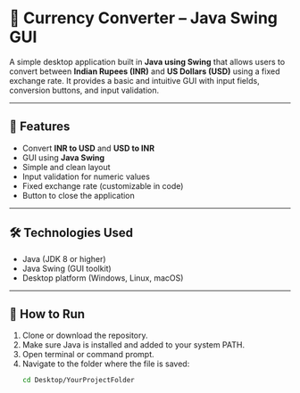 # 💱 Currency Converter – Java Swing GUI

A simple desktop application built in **Java using Swing** that allows users to convert between **Indian Rupees (INR)** and **US Dollars (USD)** using a fixed exchange rate. It provides a basic and intuitive GUI with input fields, conversion buttons, and input validation.

---


## 🚀 Features

- Convert **INR to USD** and **USD to INR**
- GUI using **Java Swing**
- Simple and clean layout
- Input validation for numeric values
- Fixed exchange rate (customizable in code)
- Button to close the application

---

## 🛠️ Technologies Used

- Java (JDK 8 or higher)
- Java Swing (GUI toolkit)
- Desktop platform (Windows, Linux, macOS)

---

## 🔧 How to Run

1. Clone or download the repository.
2. Make sure Java is installed and added to your system PATH.
3. Open terminal or command prompt.
4. Navigate to the folder where the file is saved:
   ```bash
   cd Desktop/YourProjectFolder
